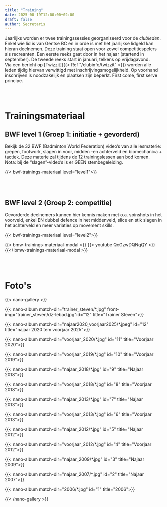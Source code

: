 ```yaml
---
title: "Training"
date: 2025-08-19T12:00:00+02:00
draft: false
author: Secretaris
---
```


Jaarlijks worden er twee trainingssessies georganiseerd voor de *clubleden*. Enkel wie lid is van Gentse BC en in orde is met het jaarlijkse lidgeld kan hieran deelnemen.
Deze training staat open voor zowel competitiespelers als recreanten. Een eerste reeks gaat door in het najaar (startend in september). De tweede reeks start in januari, telkens op vrijdagavond. <br>
Via een bericht op [Twizzit]({{< Ref "/clubinfo/twizzit" >}}) worden alle leden tijdig hiervan verwittigd met inschrijvingsmogelijkheid. Op voorhand inschrijven is noodzakelijk en plaatsen zijn beperkt. First come, first serve principe. 

<br><br>
# Trainingsmateriaal
## BWF level 1 (Groep 1: initiatie + gevorderd)
Bekijk de 32 BWF (Badminton World Federation) video’s van alle lesmaterie: grepen, footwork, slagen in voor, midden -en achterveld en biomechanica + tactiek. Deze materie zal tijdens de 12 trainingslessen aan bod komen. <br>
Nota: bij de “slagen”-video’s is er GEEN stembegeleiding.

{{< bwf-trainings-materiaal level="level1">}}

<br><br>
## BWF level 2 (Groep 2: competitie)
Gevorderde deelnemers kunnen hier kennis maken met o.a. spinshots in het voorveld, enkel EN dubbel defence in het middenveld, slice en stik slagen in het achterveld en meer variaties op movement skills.

{{< bwf-trainings-materiaal level="level2">}}


{{< bmw-trainings-materiaal-modal >}}
{{< youtube QcGzwDQNqQY >}}
{{</ bmw-trainings-materiaal-modal >}}

<br><br>
# Foto's
{{< nano-gallery  >}}

  {{< nano-album match-dir="trainer_steven/*.jpg" front-img="trainer_steven/dz-lebad.jpg"id="12" title="Trainer Steven">}}

  {{< nano-album match-dir="najaar2020_voorjaar2025/*.jpeg" id="12" title="najaar 2020 tem voorjaar 2025">}}

  {{< nano-album match-dir="voorjaar_2020/*.jpg" id="11" title="Voorjaar 2020">}}

  {{< nano-album match-dir="voorjaar_2019/*.jpg" id="10" title="Voorjaar 2019">}}

  {{< nano-album match-dir="najaar_2018/*.jpg"  id="9" title="Najaar 2018">}}

  {{< nano-album match-dir="voorjaar_2018/*.jpg" id="8" title="Voorjaar 2018">}}

  {{< nano-album match-dir="najaar_2013/*.jpg" id="7" title="Najaar 2013">}}

  {{< nano-album match-dir="voorjaar_2013/*.jpg" id="6" title="Voorjaar 2013">}}

  {{< nano-album match-dir="najaar_2012/*.jpg" id="5" title="Najaar 2012">}}

  {{< nano-album match-dir="voorjaar_2012/*.jpg" id="4" title="Voorjaar 2012">}}

  {{< nano-album match-dir="najaar_2009/*.jpg" id="3" title="Najaar 2009">}}

  {{< nano-album match-dir="najaar_2007/*.jpg" id="2" title="Najaar 2007">}}

  {{< nano-album match-dir="2006/*.jpg" id="1" title="2006">}}

{{< /nano-gallery >}}